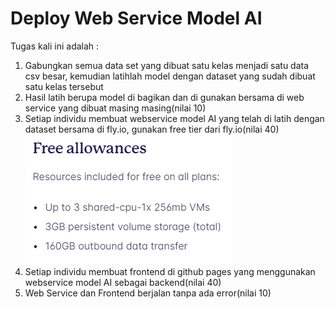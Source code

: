 # Deploy Web Service Model AI

Tugas kali ini adalah :
1. Gabungkan semua data set yang dibuat satu kelas menjadi satu data csv besar, kemudian latihlah model dengan dataset yang sudah dibuat satu kelas tersebut
2. Hasil latih berupa model di bagikan dan di gunakan bersama di web service yang dibuat masing masing(nilai 10)
3. Setiap individu membuat webservice model AI yang telah di latih dengan dataset bersama di fly.io, gunakan free tier dari fly.io(nilai 40)
   ![Fly.io Free Plan](image.png)
4. Setiap individu membuat frontend di github pages yang menggunakan webservice model AI sebagai backend(nilai 40)
5. Web Service dan Frontend berjalan tanpa ada error(nilai 10)